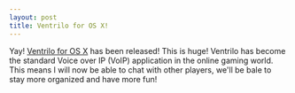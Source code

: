 ```yaml
--- 
layout: post
title: Ventrilo for OS X!
---
```

Yay! <a href="http://www.ventrilo.com/news.php?article=mac-232prototype6">Ventrilo for OS X</a> has been released! This is huge! Ventrilo has become the standard Voice over IP (VoIP) application in the online gaming world. This means I will now be able to chat with other players, we'll be bale to stay more organized and have more fun!
